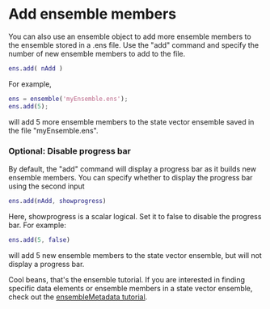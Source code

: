 
# Add ensemble members
You can also use an ensemble object to add more ensemble members to the ensemble stored in a .ens file. Use the "add" command and specify the number of new ensemble members to add to the file.
```matlab
ens.add( nAdd )
```
For example,
```matlab
ens = ensemble('myEnsemble.ens');
ens.add(5);
```
will add 5 more ensemble members to the state vector ensemble saved in the file "myEnsemble.ens".

### Optional: Disable progress bar

By default, the "add" command will display a progress bar as it builds new ensemble members. You can specify whether to display the progress bar using the second input
```matlab
ens.add(nAdd, showprogress)
```

Here, showprogress is a scalar logical. Set it to false to disable the progress bar. For example:
```matlab
ens.add(5, false)
```
will add 5 new ensemble members to the state vector ensemble, but will not display a progress bar.

Cool beans, that's the ensemble tutorial. If you are interested in finding specific data elements or ensemble members in a state vector ensemble, check out the [ensembleMetadata tutorial](../ensembleMetadata/welcome).
